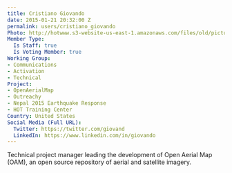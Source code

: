 ```yaml
---
title: Cristiano Giovando
date: 2015-01-21 20:32:00 Z
permalink: users/cristiano_giovando
Photo: http://hotwww.s3-website-us-east-1.amazonaws.com/files/old/pictures/picture-251-1432768691.jpg
Member Type:
  Is Staff: true
  Is Voting Member: true
Working Group:
- Communications
- Activation
- Technical
Project:
- OpenAerialMap
- Outreachy
- Nepal 2015 Earthquake Response
- HOT Training Center
Country: United States
Social Media (Full URL):
  Twitter: https://twitter.com/giovand
  LinkedIn: https://www.linkedin.com/in/giovando
---
```


<p>Technical project manager leading the development of Open Aerial Map (OAM), an open source repository of aerial and satellite imagery.</p>
